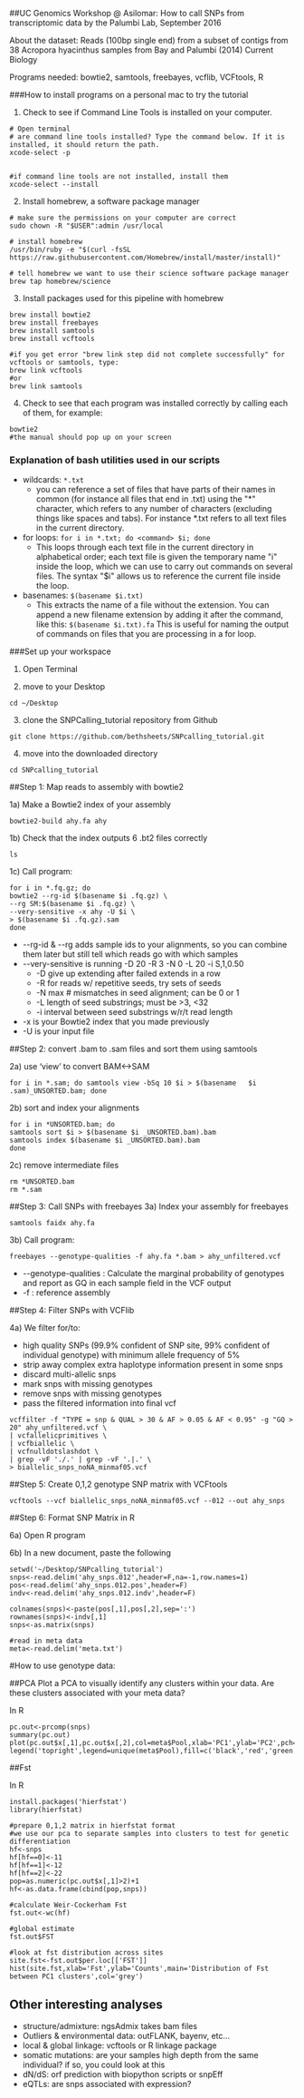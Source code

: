 ##UC Genomics Workshop @ Asilomar: How to call SNPs from transcriptomic data
by the Palumbi Lab, September 2016

About the dataset: 
Reads (100bp single end) from a subset of contigs from 38 Acropora hyacinthus samples from Bay and Palumbi (2014) Current Biology

Programs needed: bowtie2, samtools, freebayes, vcflib, VCFtools, R


###How to install programs on a personal mac to try the tutorial
1) Check to see if Command Line Tools is installed on your computer. 

```
# Open terminal
# are command line tools installed? Type the command below. If it is installed, it should return the path. 
xcode-select -p


#if command line tools are not installed, install them
xcode-select --install
``` 

2) Install homebrew, a software package manager

```
# make sure the permissions on your computer are correct
sudo chown -R "$USER":admin /usr/local

# install homebrew 
/usr/bin/ruby -e "$(curl -fsSL https://raw.githubusercontent.com/Homebrew/install/master/install)" 

# tell homebrew we want to use their science software package manager
brew tap homebrew/science
```

3) Install packages used for this pipeline with homebrew

```
brew install bowtie2
brew install freebayes
brew install samtools 
brew install vcftools

#if you get error "brew link step did not complete successfully" for vcftools or samtools, type:
brew link vcftools
#or
brew link samtools
```

4) Check to see that each program was installed correctly by calling each of them, for example:

```
bowtie2
#the manual should pop up on your screen 
```

### Explanation of bash utilities used in our scripts

- wildcards: `*.txt`
	- you can reference a set of files that have parts of their names in common (for instance all files that end in .txt) using the "*" character, which refers to any number of characters (excluding things like spaces and tabs). For instance \*.txt refers to all text files in the current directory. 
- for loops: `for i in *.txt; do <command> $i; done`
	- This loops through each text file in the current directory in alphabetical order; each text file is given the temporary name "i" inside the loop, which we can use to carry out commands on several files. The syntax "$i" allows us to reference the current file inside the loop. 
- basenames: `$(basename $i.txt)`
	- This extracts the name of a file without the extension. You can append a new filename extension by adding it after the command, like this: `$(basename $i.txt).fa` This is useful for naming the output of commands on files that you are processing in a for loop.

###Set up your workspace
1) Open Terminal

2) move to your Desktop 

`cd ~/Desktop`

3) clone the SNPCalling_tutorial repository from Github

`git clone https://github.com/bethsheets/SNPcalling_tutorial.git`

4) move into the downloaded directory 

`cd SNPcalling_tutorial`


##Step 1: Map reads to assembly with bowtie2

1a) Make a Bowtie2 index of your assembly

`bowtie2-build ahy.fa ahy`

1b) Check that the index outputs 6 .bt2 files correctly 

`ls`

1c) Call program:

```
for i in *.fq.gz; do
bowtie2 --rg-id $(basename $i .fq.gz) \
--rg SM:$(basename $i .fq.gz) \
--very-sensitive -x ahy -U $i \
> $(basename $i .fq.gz).sam
done
```

- --rg-id & --rg adds sample ids to your alignments, so you can combine them later but still tell which reads go with which samples
- --very-sensitive is running -D 20 -R 3 -N 0 -L 20 -i S,1,0.50
	- -D give up extending after <int> failed extends in a row
	- -R for reads w/ repetitive seeds, try <int> sets of seeds
	- -N max # mismatches in seed alignment; can be 0 or 1
	- -L length of seed substrings; must be >3, <32
	- -i interval between seed substrings w/r/t read length 
- -x is your Bowtie2 index that you made previously
- -U is your input file


##Step 2: convert .bam to .sam files and sort them using samtools 

2a) use ‘view’ to convert BAM<->SAM

`for i in *.sam; do samtools view -bSq 10 $i > $(basename 	$i .sam)_UNSORTED.bam; done`

2b) sort and index your alignments

```
for i in *UNSORTED.bam; do
samtools sort $i > $(basename $i _UNSORTED.bam).bam
samtools index $(basename $i _UNSORTED.bam).bam
done
```

2c) remove intermediate files

```
rm *UNSORTED.bam
rm *.sam
```


##Step 3: Call SNPs with freebayes
3a) Index your assembly for freebayes

`samtools faidx ahy.fa`

3b) Call program:

`freebayes --genotype-qualities -f ahy.fa *.bam > ahy_unfiltered.vcf`

- --genotype-qualities : Calculate the marginal probability of genotypes and report as GQ in each sample field in the VCF output
- -f : reference assembly

##Step 4: Filter SNPs with VCFlib

4a) We filter for/to:

- high quality SNPs (99.9% confident of SNP site, 99% confident of individual genotype) with minimum allele frequency of 5%
- strip away complex extra haplotype information present in some snps 
- discard multi-allelic snps 
- mark snps with missing genotypes
- remove snps with missing genotypes
- pass the filtered information into final vcf

```
vcffilter -f "TYPE = snp & QUAL > 30 & AF > 0.05 & AF < 0.95" -g "GQ > 20" ahy_unfiltered.vcf \
| vcfallelicprimitives \
| vcfbiallelic \
| vcfnulldotslashdot \
| grep -vF './.' | grep -vF '.|.' \
> biallelic_snps_noNA_minmaf05.vcf
```

##Step 5: Create 0,1,2 genotype SNP matrix with VCFtools

`vcftools --vcf biallelic_snps_noNA_minmaf05.vcf --012 --out ahy_snps`

##Step 6: Format SNP Matrix in R

6a) Open R program

6b) In a new document, paste the following

```
setwd('~/Desktop/SNPcalling_tutorial')
snps<-read.delim('ahy_snps.012',header=F,na=-1,row.names=1)
pos<-read.delim('ahy_snps.012.pos',header=F)
indv<-read.delim('ahy_snps.012.indv',header=F)

colnames(snps)<-paste(pos[,1],pos[,2],sep=':')
rownames(snps)<-indv[,1]
snps<-as.matrix(snps)

#read in meta data
meta<-read.delim('meta.txt')
```


#How to use genotype data:

##PCA
Plot a PCA to visually identify any clusters within your data. Are these clusters associated with your meta data?

In R

```
pc.out<-prcomp(snps)
summary(pc.out)
plot(pc.out$x[,1],pc.out$x[,2],col=meta$Pool,xlab='PC1',ylab='PC2',pch=19)
legend('topright',legend=unique(meta$Pool),fill=c('black','red','green'))
```

##Fst

In R

```
install.packages('hierfstat')
library(hierfstat)

#prepare 0,1,2 matrix in hierfstat format
#we use our pca to separate samples into clusters to test for genetic differentiation
hf<-snps
hf[hf==0]<-11
hf[hf==1]<-12
hf[hf==2]<-22
pop=as.numeric(pc.out$x[,1]>2)+1
hf<-as.data.frame(cbind(pop,snps))

#calculate Weir-Cockerham Fst
fst.out<-wc(hf)

#global estimate
fst.out$FST

#look at fst distribution across sites
site.fst<-fst.out$per.loc[['FST']]
hist(site.fst,xlab='Fst',ylab='Counts',main='Distribution of Fst between PC1 clusters',col='grey')
```

## Other interesting analyses

- structure/admixture: ngsAdmix takes bam files
- Outliers & environmental data: outFLANK, bayenv, etc…
- local & global linkage: vcftools or R linkage package
- somatic mutations: are your samples high depth from the same individual? if so, you could look at this
- dN/dS: orf prediction with biopython scripts or snpEff
- eQTLs: are snps associated with expression?
